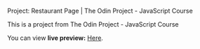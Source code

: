 Project: Restaurant Page | The Odin Project - JavaScript Course

This is a project from The Odin Project -  JavaScript Course

You can view **live preview:** [Here](https://alchuu00.github.io/restaurant-page/).

